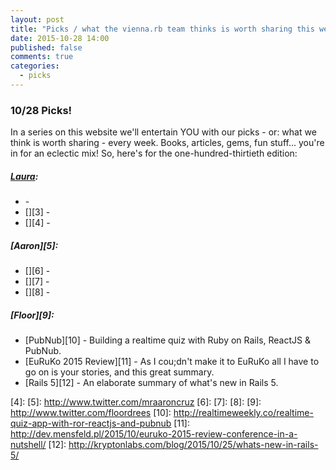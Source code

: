 ```yaml
---
layout: post
title: "Picks / what the vienna.rb team thinks is worth sharing this week"
date: 2015-10-28 14:00
published: false
comments: true
categories:
  - picks
---
```


### 10/28 Picks!

In a series on this website we'll entertain YOU with our picks - or: what we think is worth sharing - every week.
Books, articles, gems, fun stuff... you're in for an eclectic mix! So, here's for the one-hundred-thirtieth edition:

##### [Laura][1]:
- [][2] -
- [][3] -
- [][4] -

##### [Aaron][5]:
- [][6] -
- [][7] -
- [][8] -

##### [Floor][9]:
- [PubNub][10] - Building a realtime quiz with Ruby on Rails, ReactJS & PubNub.
- [EuRuKo 2015 Review][11] - As I cou;dn't make it to EuRuKo all I have to go on is your stories, and this great summary.
- [Rails 5][12] - An elaborate summary of what's new in Rails 5.


[1]: http://www.twitter.com/alicetragedy
[2]:
[3]:
[4]:
[5]: http://www.twitter.com/mraaroncruz
[6]: 
[7]:
[8]:
[9]: http://www.twitter.com/floordrees
[10]: http://realtimeweekly.co/realtime-quiz-app-with-ror-reactjs-and-pubnub
[11]: http://dev.mensfeld.pl/2015/10/euruko-2015-review-conference-in-a-nutshell/
[12]: http://kryptonlabs.com/blog/2015/10/25/whats-new-in-rails-5/

